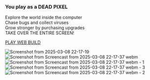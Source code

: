 ### You play as a DEAD PIXEL  
Explore the world inside the computer  
Chase bugs and collect viruses  
Grow stronger by purchasing upgrades  
TAKE OVER THE ENTIRE SCREEN!  

[PLAY WEB BUILD](https://sebzanardo.itch.io/dead-pixel)

![Screenshot from 2025-03-08 22-17-19](https://github.com/user-attachments/assets/793b329d-e89f-4943-b455-9fb4555ec76f)
![Screenshot from Screencast from 2025-03-08 22-17-37 webm](https://github.com/user-attachments/assets/25683c02-2259-4c33-864a-1ce334b73a38)
![Screenshot from Screencast from 2025-03-08 22-17-37 webm - 1](https://github.com/user-attachments/assets/293461d1-a56a-4f30-a306-88d7962a231f)
![Screenshot from Screencast from 2025-03-08 22-17-37 webm - 3](https://github.com/user-attachments/assets/7d9646b7-2fd0-48db-a041-ccd0b7ebd58a)
![Screenshot from Screencast from 2025-03-08 22-17-37 webm - 2](https://github.com/user-attachments/assets/7497d770-616c-4abe-91b6-73b3797284be)
